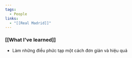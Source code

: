 ```yaml
---
tags:
  - People
links:
  - "[[Real Madrid]]"
---
```

### [[What I've learned]]

- Làm những điều phức tạp một cách đơn giản và hiệu quả